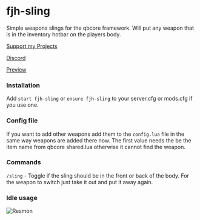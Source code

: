 # fjh-sling
Simple weapons slings for the qbcore framework. Will put any weapon that is in the inventory hotbar on the players body.

[Support my Projects](https://ko-fi.com/fjhstudios)

[Discord](https://discord.gg/CN8chwsK7E)

[Preview](https://i.imgur.com/XeFO0SH.mp4)

### Installation

Add ``start fjh-sling`` or ``ensure fjh-sling`` to your server.cfg or mods.cfg if you use one.

### Config file
If you want to add other weapons add them to the `config.lua` file in the same way weapons are added there now. The first value needs the be the item name from qbcore shared.lua otherwise it cannot find the weapon.

### Commands
`/sling` - Toggle if the sling should be in the front or back of the body. For the weapon to switch just take it out and put it away again.

### Idle usage
![Resmon](https://i.imgur.com/D3mqhNe.png)
